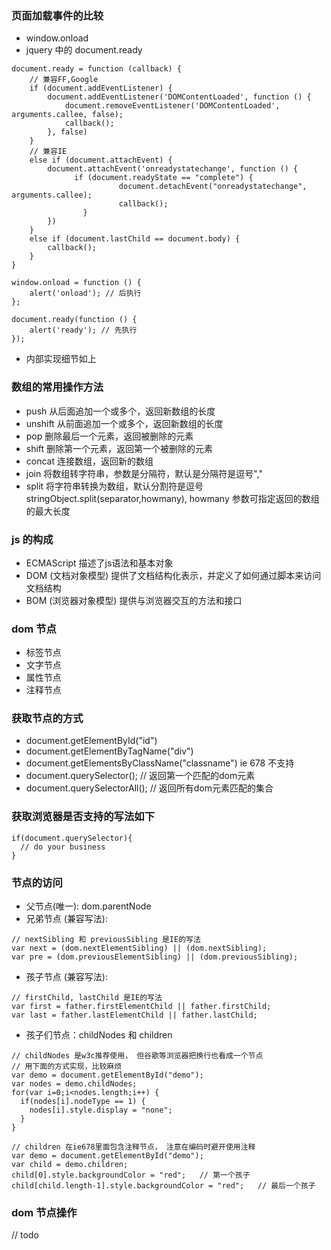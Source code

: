 ### 页面加载事件的比较

- window.onload
- jquery 中的 document.ready

```
document.ready = function (callback) {
    // 兼容FF,Google
    if (document.addEventListener) {
        document.addEventListener('DOMContentLoaded', function () {
            document.removeEventListener('DOMContentLoaded', arguments.callee, false);
            callback();
        }, false)
    }
    // 兼容IE
    else if (document.attachEvent) {
        document.attachEvent('onreadystatechange', function () {
              if (document.readyState == "complete") {
                        document.detachEvent("onreadystatechange", arguments.callee);
                        callback();
                }
        })
    }
    else if (document.lastChild == document.body) {
        callback();
    }
}

window.onload = function () {
    alert('onload'); // 后执行
};

document.ready(function () {
    alert('ready'); // 先执行
});

```

- 内部实现细节如上

### 数组的常用操作方法

- push 从后面追加一个或多个，返回新数组的长度
- unshift 从前面追加一个或多个，返回新数组的长度
- pop 删除最后一个元素，返回被删除的元素
- shift 删除第一个元素，返回第一个被删除的元素
- concat 连接数组，返回新的数组
- join 将数组转字符串，参数是分隔符，默认是分隔符是逗号","
- split 将字符串转换为数组，默认分割符是逗号  stringObject.split(separator,howmany), howmany 参数可指定返回的数组的最大长度

### js 的构成

- ECMAScript 描述了js语法和基本对象
- DOM (文档对象模型) 提供了文档结构化表示，并定义了如何通过脚本来访问文档结构
- BOM (浏览器对象模型) 提供与浏览器交互的方法和接口

### dom 节点

- 标签节点
- 文字节点
- 属性节点
- 注释节点

### 获取节点的方式

- document.getElementById("id")
- document.getElementByTagName("div")
- document.getElementsByClassName("classname") ie 678 不支持
- document.querySelector(); // 返回第一个匹配的dom元素
- document.querySelectorAll(); // 返回所有dom元素匹配的集合

### 获取浏览器是否支持的写法如下

```
if(document.querySelector){
  // do your business
}
```

### 节点的访问

- 父节点(唯一): dom.parentNode
- 兄弟节点 (兼容写法): 
```
// nextSibling 和 previousSibling 是IE的写法
var next = (dom.nextElementSibling) || (dom.nextSibling);
var pre = (dom.previousElementSibling) || (dom.previousSibling);

```

- 孩子节点 (兼容写法):
```
// firstChild, lastChild 是IE的写法
var first = father.firstElementChild || father.firstChild;
var last = father.lastElementChild || father.lastChild;

```

- 孩子们节点：childNodes 和 children

```
// childNodes 是w3c推荐使用， 但谷歌等浏览器把换行也看成一个节点
// 用下面的方式实现，比较麻烦
var demo = document.getElementById("demo");
var nodes = demo.childNodes;
for(var i=0;i<nodes.length;i++) {
  if(nodes[i].nodeType == 1) {
    nodes[i].style.display = "none";
  }
}

// children 在ie678里面包含注释节点， 注意在编码时避开使用注释
var demo = document.getElementById("demo");
var child = demo.children;
child[0].style.backgroundColor = "red";   // 第一个孩子
child[child.length-1].style.backgroundColor = "red";   // 最后一个孩子

```

### dom 节点操作
// todo